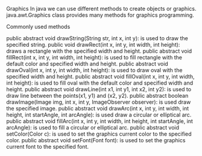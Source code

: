 Graphics
In java we can use different methods to create objects or graphics. java.awt.Graphics class provides many methods for graphics programming.

Commonly used methods

public abstract void drawString(String str, int x, int y): is used to draw the specified string.
public void drawRect(int x, int y, int width, int height): draws a rectangle with the specified width and height.
public abstract void fillRect(int x, int y, int width, int height): is used to fill rectangle with the default color and specified width and height.
public abstract void drawOval(int x, int y, int width, int height): is used to draw oval with the specified width and height.
public abstract void fillOval(int x, int y, int width, int height): is used to fill oval with the default color and specified width and height.
public abstract void drawLine(int x1, int y1, int x2, int y2): is used to draw line between the points(x1, y1) and (x2, y2).
public abstract boolean drawImage(Image img, int x, int y, ImageObserver observer): is used draw the specified image.
public abstract void drawArc(int x, int y, int width, int height, int startAngle, int arcAngle): is used draw a circular or elliptical arc.
public abstract void fillArc(int x, int y, int width, int height, int startAngle, int arcAngle): is used to fill a circular or elliptical arc.
public abstract void setColor(Color c): is used to set the graphics current color to the specified color.
public abstract void setFont(Font font): is used to set the graphics current font to the specified font.